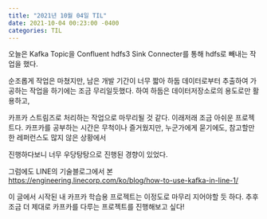 ```yaml
---
title: "2021년 10월 04일 TIL"
date: 2021-10-04 00:23:00 -0400
categories: TIL
---
```


오늘은 Kafka Topic을 Confluent hdfs3 Sink Connecter를 통해 hdfs로 빼내는 작업을 했다.

순조롭게 작업은 마쳤지만, 남은 개발 기간이 너무 짧아 하둡 데이터로부터 추출하여 가공하는 작업을 하기에는 조금 무리일듯했다. 하여 하둡은 데이터저장소로의 용도로만 활용하고, 

카프카 스트림즈로 처리하는 작업으로 마무리될 것 같다. 이래저래 조금 아쉬운 프로젝트다. 카프카를 공부하는 시간은 무척이나 즐거웠지만, 누군가에게 묻기에도, 참고할만한 레퍼런스도 많지 않은 상황에서

진행하다보니 너무 우당탕탕으로 진행된 경향이 있었다.

그럼에도 LINE의 기술블로그에서 본 https://engineering.linecorp.com/ko/blog/how-to-use-kafka-in-line-1/

이 글에서 시작된 내 카프카 학습용 프로젝트는 이정도로 마무리 지어야할 듯 하다. 추후 조금 더 제대로 카프카를 다루는 프로젝트를 진행해보고 싶다!
